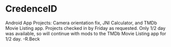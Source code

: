# CredenceID
Android App Projects:  Camera orientation fix, JNI Calculator, and TMDb Movie Listing app.
Projects checked in by Friday as requested. Only 1/2 day was available, so will continue with mods to the TMDb Movie Listing app for 1/2 day.  -R.Beck

